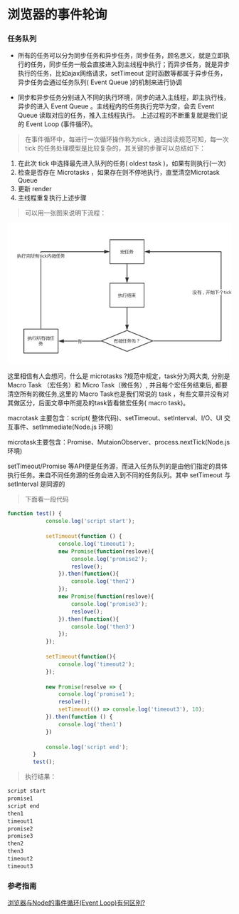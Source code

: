 # 浏览器的事件轮询

### 任务队列
- 所有的任务可以分为同步任务和异步任务，同步任务，顾名思义，就是立即执行的任务，同步任务一般会直接进入到主线程中执行；而异步任务，就是异步执行的任务，比如ajax网络请求，setTimeout 定时函数等都属于异步任务，异步任务会通过任务队列( Event Queue )的机制来进行协调

- 同步和异步任务分别进入不同的执行环境，同步的进入主线程，即主执行栈，异步的进入 Event Queue 。主线程内的任务执行完毕为空，会去 Event Queue 读取对应的任务，推入主线程执行。 上述过程的不断重复就是我们说的 Event Loop (事件循环)。

> 在事件循环中，每进行一次循环操作称为tick，通过阅读规范可知，每一次 tick 的任务处理模型是比较复杂的，其关键的步骤可以总结如下：

1. 在此次 tick 中选择最先进入队列的任务( oldest task )，如果有则执行(一次)
2. 检查是否存在 Microtasks ，如果存在则不停地执行，直至清空Microtask Queue
3. 更新 render
4. 主线程重复执行上述步骤
> 可以用一张图来说明下流程：

![](./img/event-loop.png)

这里相信有人会想问，什么是 microtasks ?规范中规定，task分为两大类, 分别是 Macro Task （宏任务）和 Micro Task（微任务）, 并且每个宏任务结束后, 都要清空所有的微任务,这里的 Macro Task也是我们常说的 task ，有些文章并没有对其做区分，后面文章中所提及的task皆看做宏任务( macro task)。

macrotask 主要包含：script( 整体代码)、setTimeout、setInterval、I/O、UI 交互事件、setImmediate(Node.js 环境)

microtask主要包含：Promise、MutaionObserver、process.nextTick(Node.js 环境)

setTimeout/Promise 等API便是任务源，而进入任务队列的是由他们指定的具体执行任务。来自不同任务源的任务会进入到不同的任务队列。其中 setTimeout 与 setInterval 是同源的

> 下面看一段代码
``` javascript
function test() {
			console.log('script start');
			
			setTimeout(function () {
				console.log('timeout1');
				new Promise(function(reslove){
					console.log('promise2');
					reslove();
				}).then(function(){
					console.log('then2')
				});
				new Promise(function(reslove){
					console.log('promise3');
					reslove();
				}).then(function(){
					console.log('then3')
				});
			});

			setTimeout(function(){
				console.log('timeout2');
			});

			new Promise(resolve => {
				console.log('promise1');
				resolve();
				setTimeout(() => console.log('timeout3'), 10);
			}).then(function () {
				console.log('then1')
			})

			console.log('script end');
		}
		test();
```

> 执行结果：
``` javascript
script start
promise1
script end
then1
timeout1
promise2
promise3
then2
then3
timeout2
timeout3
```

### 参考指南
[浏览器与Node的事件循环(Event Loop)有何区别?](https://blog.fundebug.com/2019/01/15/diffrences-of-browser-and-node-in-event-loop/)                     